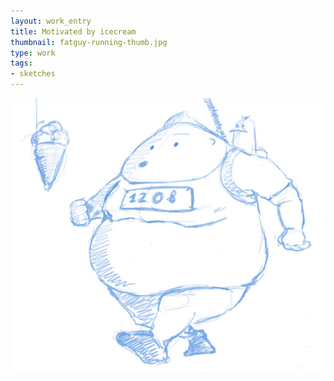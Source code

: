 ```yaml
---
layout: work_entry
title: Motivated by icecream
thumbnail: fatguy-running-thumb.jpg
type: work
tags: 
- sketches
---
```


				
<p><img src="/assets/images/work/2010-06-10_icefreak.jpg" class="illustration" title="Illustration 1" alt="Illustration 1"></p>
